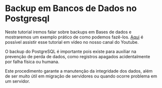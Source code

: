 # Backup em Bancos de Dados no Postgresql

Neste tutorial iremos falar sobre backups em Bases de dados e mostraremos um exemplo prático de como podemos fazê-los. [Aqui](https://youtu.be/6gSQRxe1PW8) é possível assistir esse tutorial em vídeo no nosso canal do Youtube.

O backup do PostgreSQL é importante pois existe para auxiliar na prevenção de perda de dados, como registros apagados acidentalmente por falha física ou humana.

Este procedimento garante a manutenção da integridade dos dados, além de ser muito útil em migração de servidores ou quando ocorre problema em um servidor.
